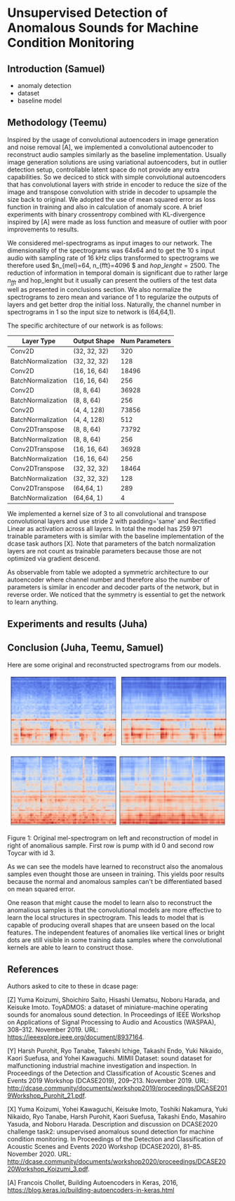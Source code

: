 # Unsupervised Detection of Anomalous Sounds for Machine Condition Monitoring

## Introduction (Samuel)
- anomaly detection
- dataset
- baseline model

## Methodology (Teemu)

Inspired by the usage of convolutional autoencoders in image generation and noise removal [A], we implemented a convolutional autoencoder to reconstruct audio samples similarly as the baseline implementation. Usually image generation solutions are using variational autoencoders, but in outlier detection setup, controllable latent space do not provide any extra capabilities. So we deciced to stick with simple convolutional autoencoders that has convolutional layers with stride in encoder to reduce the size of the image and transpose convolution with stride in decoder to upsample the size back to original. We adopted the use of mean squared error as loss function in training and also in calculation of anomaly score. A brief experiments with binary crossentropy combined with KL-divergence inspired by [A] were made as loss function and measure of outlier with poor improvements to results.  

We considered mel-spectrograms as input images to our network. The dimensionality of the spectrograms was 64x64 and to get the 10 s input audio with sampling rate of 16 kHz clips transformed to spectrograms we therefore used $n_{mel}=64, n_{fft}=4096 $ and $hop\_lenght=2500$. The reduction of information in temporal domain is significant due to rather large $n_{fft}$ and hop_lenght but it usually can present the outliers of the test data well as presented in conclusions section. We also normalize the spectrograms to zero mean and variance of 1 to regularize the outputs of layers and get better drop the initial loss. Naturally, the channel number in spectrograms in 1 so the input size to network is (64,64,1).

The specific architecture of our network is as follows:

| Layer Type         |	Output Shape   | Num Parameters |
|--------------------|-----------------|----------------|
| Conv2D             | (32, 32, 32)    |	320  |
| BatchNormalization | (32, 32, 32)    |	128  |
| Conv2D             | (16, 16, 64)    |	18496|
| BatchNormalization | (16, 16, 64)    |	256  |
| Conv2D             | (8, 8, 64)      |	36928|
| BatchNormalization | (8, 8, 64)      |	256  |
| Conv2D             | (4, 4, 128)     |	73856|
| BatchNormalization | (4, 4, 128)     |	512  |
| Conv2DTranspose    | (8, 8, 64)      |	73792|
| BatchNormalization | (8, 8, 64)      |	256  |
| Conv2DTranspose    | (16, 16, 64)    |	36928|
| BatchNormalization | (16, 16, 64)    |	256  |
| Conv2DTranspose    | (32, 32, 32)    |	18464|
| BatchNormalization | (32, 32, 32)    |	128  |
| Conv2DTranspose    | (64,64, 1)      |	289  |
| BatchNormalization | (64,64, 1)      |	4    |

We implemented a kernel size of 3 to all convolutional and transpose convolutional layers and use stride 2 with padding='same' and Rectified Linear as activation across all layers. In total the model has 259 971 trainable parameters with is similar with the baseline implementation of the dcase task authors [X]. Note that parameters of the batch normalization layers are not count as trainable parameters because those are not optimized via gradient descend. 

As observable from table we adopted a symmetric architecture to our autoencoder where channel number and therefore also the number of parameters is similar in encoder and decoder parts of the network, but in reverse order. We noticed that the symmetry is essential to get the network to learn anything.

## Experiments and results (Juha)

## Conclusion (Juha, Teemu, Samuel)

Here are some original and reconstructed spectrograms from our models. 

![comparison of spectrograms for pump](pump_00_anomaly.png)

![comparison of spectrograms for Toy Car](toycar_anomaly_org.png)

Figure 1: Original mel-spectrogram on left and reconstruction of model in right of anomalious sample. First row is pump with id 0 and second row Toycar with id 3.

As we can see the models have learned to reconstruct also the anomalous samples even thought those are unseen in training. This yields poor results because the normal and anomalous samples can't be differentiated based on mean squared error. 

One reason that might cause the model to learn also to reconstruct the anomalious samples is that the convolutional models are more effective to learn the local structures in spectrogram. This leads to model that is capable of producing overall shapes that are unseen based on the local features. The independent features of anomalies like vertical lines or bright dots are still visible in some training data samples where the convolutional kernels are able to learn to construct those.

## References
Authors asked to cite to these in dcase page:


[Z] Yuma Koizumi, Shoichiro Saito, Hisashi Uematsu, Noboru Harada, and Keisuke Imoto. ToyADMOS: a dataset of miniature-machine operating sounds for anomalous sound detection. In Proceedings of IEEE Workshop on Applications of Signal Processing to Audio and Acoustics (WASPAA), 308–312. November 2019. URL: https://ieeexplore.ieee.org/document/8937164.

[Y] Harsh Purohit, Ryo Tanabe, Takeshi Ichige, Takashi Endo, Yuki Nikaido, Kaori Suefusa, and Yohei Kawaguchi. MIMII Dataset: sound dataset for malfunctioning industrial machine investigation and inspection. In Proceedings of the Detection and Classification of Acoustic Scenes and Events 2019 Workshop (DCASE2019), 209–213. November 2019. URL: http://dcase.community/documents/workshop2019/proceedings/DCASE2019Workshop_Purohit_21.pdf.

[X] Yuma Koizumi, Yohei Kawaguchi, Keisuke Imoto, Toshiki Nakamura, Yuki Nikaido, Ryo Tanabe, Harsh Purohit, Kaori Suefusa, Takashi Endo, Masahiro Yasuda, and Noboru Harada. Description and discussion on DCASE2020 challenge task2: unsupervised anomalous sound detection for machine condition monitoring. In Proceedings of the Detection and Classification of Acoustic Scenes and Events 2020 Workshop (DCASE2020), 81–85. November 2020. URL: http://dcase.community/documents/workshop2020/proceedings/DCASE2020Workshop_Koizumi_3.pdf.

[A] Francois Chollet, Building Autoencoders in Keras, 2016, https://blog.keras.io/building-autoencoders-in-keras.html
